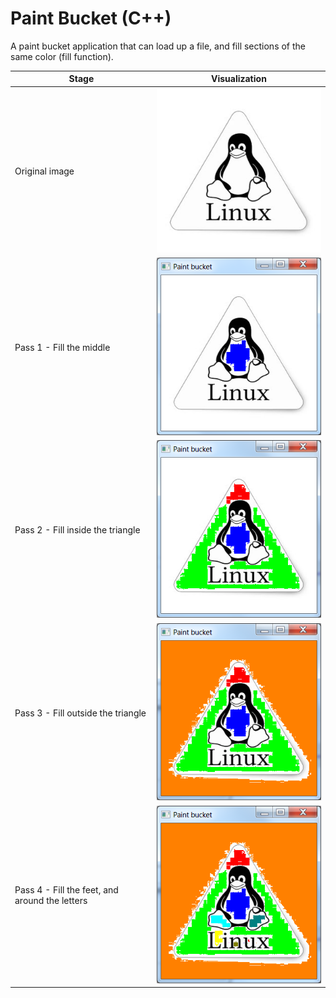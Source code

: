 # Paint Bucket (C++)
A paint bucket application that can load up a file, and fill sections of the same color (fill function).

| Stage | Visualization |
|-------|---------------|
| Original image | ![](Assets/tux.bmp) |
| Pass 1 - Fill the middle | ![](Assets/tux-middle-fill-1.bmp) |
| Pass 2 - Fill inside the triangle | ![](Assets/tux-triangle-fill-2.bmp) |
| Pass 3 - Fill outside the triangle | ![](Assets/tux-outside-fill-3.bmp) |
| Pass 4 - Fill the feet, and around the letters | ![](Assets/tux-rest-fill-4.bmp) |